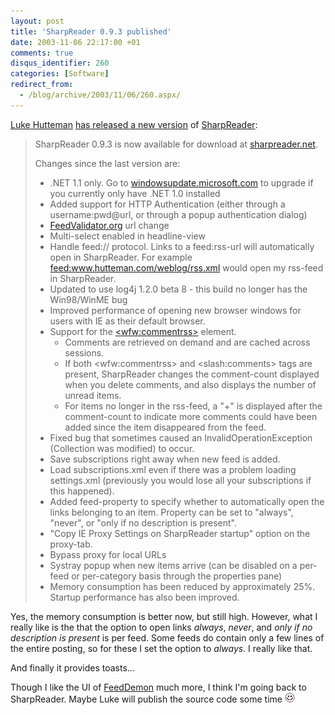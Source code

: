 ```yaml
---
layout: post
title: 'SharpReader 0.9.3 published'
date: 2003-11-06 22:17:00 +01
comments: true
disqus_identifier: 260
categories: [Software]
redirect_from:
  - /blog/archive/2003/11/06/260.aspx/
---
```


[Luke Hutteman](http://www.hutteman.com/) [has released a new version](http://www.hutteman.com/weblog/2003/11/07-137.html) of [SharpReader](http://www.sharpreader.net/):

> SharpReader 0.9.3 is now available for download at [sharpreader.net](http://www.sharpreader.net/).
>
> Changes since the last version are:
>
> -   .NET 1.1 only. Go to [windowsupdate.microsoft.com](http://windowsupdate.microsoft.com/) to upgrade if you currently only have .NET 1.0 installed
> -   Added support for HTTP Authentication (either through a username:pwd@url, or through a popup authentication dialog)
> -   [FeedValidator.org](http://feedvalidator.org/) url change
> -   Multi-select enabled in headline-view
> -   Handle feed:// protocol. Links to a feed:rss-url will automatically open in SharpReader. For example <feed:www.hutteman.com/weblog/rss.xml> would open my rss-feed in SharpReader.
> -   Updated to use log4j 1.2.0 beta 8 - this build no longer has the Win98/WinME bug
> -   Improved performance of opening new browser windows for users with IE as their default browser.
> -   Support for the [\<wfw:commentrss\>](http://www.sellsbrothers.com/spout/#exposingRssComments) element.
>     -   Comments are retrieved on demand and are cached across sessions.
>     -   If both \<wfw:commentrss\> and \<slash:comments\> tags are present, SharpReader changes the comment-count displayed when you delete comments, and also displays the number of unread items.
>     -   For items no longer in the rss-feed, a "+" is displayed after the comment-count to indicate more comments could have been added since the item disappeared from the feed.
> -   Fixed bug that sometimes caused an InvalidOperationException (Collection was modified) to occur.
> -   Save subscriptions right away when new feed is added.
> -   Load subscriptions.xml even if there was a problem loading settings.xml (previously you would lose all your subscriptions if this happened).
> -   Added feed-property to specify whether to automatically open the links belonging to an item. Property can be set to "always", "never", or "only if no description is present".
> -   "Copy IE Proxy Settings on SharpReader startup" option on the proxy-tab.
> -   Bypass proxy for local URLs
> -   Systray popup when new items arrive (can be disabled on a per-feed or per-category basis through the properties pane)
> -   Memory consumption has been reduced by approximately 25%. Startup performance has also been improved.

Yes, the memory consumption is better now, but still high. However, what I really like is the that the option to open links *always*, *never*, and *only if no description is present* is per feed. Some feeds do contain only a few lines of the entire posting, so for these I set the option to *always*. I really like that.

And finally it provides toasts...

Though I like the UI of [FeedDemon](http://www.bradsoft.com/feeddemon/index.asp) much more, I think I'm going back to SharpReader. Maybe Luke will publish the source code some time ![Blushing](/files/archive/smiley_redface.gif)

